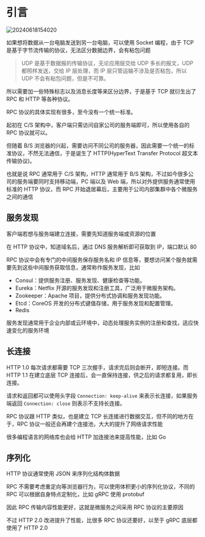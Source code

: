 # 引言

![20240618154020](https://image.zuoright.com/20240618154020.png)

如果想将数据从一台电脑发送到另一台电脑，可以使用 Socket 编程，由于 TCP 是基于字节流传输的协议，无法区分数据边界，会有粘包问题

> UDP 是基于数据报的传输协议，无论应用层交给 UDP 多长的报文，UDP 都照样发送，交给 IP 层处理，而 IP 层只管运输不涉及是否粘包，所以 UDP 不会有粘包问题，但是不可靠。

所以需要加一些特殊标志以及消息长度等来区分边界，于是基于 TCP 就衍生出了 RPC 和 HTTP 等各种协议。

RPC 协议的具体实现有很多，至今没有一个统一标准。

起初在 C/S 架构中，客户端只需访问自家公司的服务端即可，所以使用各自的 RPC 协议就可以。

但随着 B/S 浏览器的兴起，需要访问不同公司的服务器，因此需要一个统一的标准协议，不然无法通信，于是诞生了 HTTP(HyperText Transfer Protocol 超文本传输协议)。

也就是说 RPC 通常用于 C/S 架构，HTTP 通常用于 B/S 架构，不过如今很多公司的服务端要同时支持移动端，PC 端以及 Web 端，所以对外提供服务通常使用标准的 HTTP 协议，而 RPC 开始退居幕后，主要用于公司内部集群中各个微服务之间的通信

## 服务发现

客户端若想与服务端建立连接，需要先知道服务端或资源的位置

在 HTTP 协议中，知道域名后，通过 DNS 服务解析即可获取到 IP，端口默认 80

RPC 协议中会有专门的中间服务保存服务名和 IP 信息等，要想访问某个服务就需要先到这些中间服务获取信息，通常称作服务发现，比如

- Consul：提供服务注册、服务发现、健康检查等功能。
- Eureka：Netflix 开源的服务发现和注册工具，广泛用于微服务架构。
- Zookeeper：Apache 项目，提供分布式协调和服务发现功能。
- Etcd：CoreOS 开发的分布式键值存储，用于服务发现和配置管理。
- Redis

服务发现通常用于企业内部或云环境中，动态处理服务实例的注册和查找，适应快速变化的服务环境

## 长连接

HTTP 1.0 每次请求都需要 TCP 三次握手，请求完后则会断开，即短连接。而 HTTP 1.1 在建立底层 TCP 连接后，会一直保持连接，供之后的请求都复用，即长连接。

请求和返回都可以使用头字段 `Connection: keep-alive` 来表示长连接，如果服务端返回 `Connection: close` 则表示不支持长连接。

RPC 协议跟 HTTP 类似，也是建立 TCP 长连接进行数据交互，但不同的地方在于，RPC 协议一般还会再建个连接池，大大的提升了网络请求性能

很多编程语言的网络库也会给 HTTP 加连接池来提高性能，比如 Go

## 序列化

HTTP 协议通常使用 JSON 来序列化结构体数据

RPC 不需要考虑重定向等浏览器行为，可以使用体积更小的序列化协议，不同的 RPC 可以根据自身特点定制化，比如 gRPC 使用 protobuf

因此 RPC 传输内容性能更好，这就是微服务之间采用 RPC 协议的主要原因

不过 HTTP 2.0 改进提升了性能，比很多 RPC 协议还要好，以至于 gRPC 底层都使用了 HTTP 2.0

